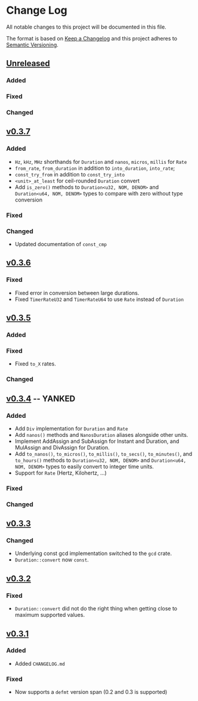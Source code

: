 # Change Log

All notable changes to this project will be documented in this file.

The format is based on [Keep a Changelog](http://keepachangelog.com/)
and this project adheres to [Semantic Versioning](http://semver.org/).

## [Unreleased]

### Added

### Fixed

### Changed

## [v0.3.7]

### Added

- `Hz`, `kHz`, `MHz` shorthands for `Duration` and `nanos`, `micros`, `millis` for `Rate`
- `from_rate`, `from_duration` in addition to `into_duration`, `into_rate`;
- `const_try_from` in addition to `const_try_into`
- `<unit>_at_least` for ceil-rounded `Duration` convert
- Add `is_zero()` methods to `Duration<u32, NOM, DENOM>` and `Duration<u64, NOM, DENOM>` types to compare with zero without type conversion

### Fixed

### Changed

- Updated documentation of `const_cmp`

## [v0.3.6]

### Fixed

- Fixed error in conversion between large durations.
- Fixed `TimerRateU32` and `TimerRateU64` to use `Rate` instead of `Duration`

## [v0.3.5]

### Added

### Fixed

- Fixed `to_X` rates.

### Changed

## [v0.3.4] -- YANKED

### Added

- Add `Div` implementation for `Duration` and `Rate`
- Add `nanos()` methods and `NanosDuration` aliases alongside other units.
- Implement AddAssign and SubAssign for Instant and Duration, and
  MulAssign and DivAssign for Duration.
- Add `to_nanos()`, `to_micros()`, `to_millis()`, `to_secs()`, `to_minutes()`,
  and `to_hours()` methods to `Duration<u32, NOM, DENOM>` and
  `Duration<u64, NOM, DENOM>` types to easily convert to integer time units.
- Support for `Rate` (Hertz, Kilohertz, ...)

### Fixed

### Changed

## [v0.3.3]

### Changed

- Underlying const gcd implementation switched to the `gcd` crate.
- `Duration::convert` now `const`.

## [v0.3.2]

### Fixed

- `Duration::convert` did not do the right thing when getting close to maximum supported values.

## [v0.3.1]

### Added

- Added `CHANGELOG.md`

### Fixed

- Now supports a `defmt` version span (0.2 and 0.3 is supported)

[Unreleased]: https://github.com/korken89/fugit/compare/v0.3.7...HEAD
[v0.3.7]: https://github.com/korken89/fugit/compare/v0.3.6...v0.3.7
[v0.3.6]: https://github.com/korken89/fugit/compare/v0.3.5...v0.3.6
[v0.3.5]: https://github.com/korken89/fugit/compare/v0.3.4...v0.3.5
[v0.3.4]: https://github.com/korken89/fugit/compare/v0.3.3...v0.3.4
[v0.3.3]: https://github.com/korken89/fugit/compare/v0.3.2...v0.3.3
[v0.3.2]: https://github.com/korken89/fugit/compare/v0.3.1...v0.3.2
[v0.3.1]: https://github.com/korken89/fugit/compare/v0.3.0...v0.3.1
